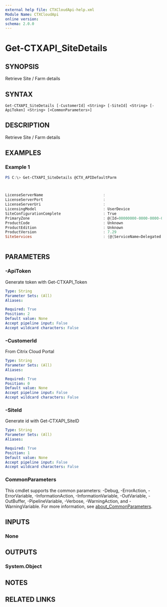 ```yaml
---
external help file: CTXCloudApi-help.xml
Module Name: CTXCloudApi
online version:
schema: 2.0.0
---
```


# Get-CTXAPI_SiteDetails

## SYNOPSIS
Retrieve Site / Farm details
## SYNTAX

```
Get-CTXAPI_SiteDetails [-CustomerId] <String> [-SiteId] <String> [-ApiToken] <String> [<CommonParameters>]
```

## DESCRIPTION
Retrieve Site / Farm details

## EXAMPLES

### Example 1
```powershell
PS C:\> Get-CTXAPI_SiteDetails @CTX_APIDefaultParm



LicenseServerName                           : 
LicenseServerPort                           : 
LicenseServerUri                            : 
LicensingModel                              : UserDevice
SiteConfigurationComplete                   : True
PrimaryZone                                 : @{Id=00000000-0000-0000-0000-000000000000; Uid=; Name=Initial Zone}
ProductCode                                 : Unknown
ProductEdition                              : Unknown
ProductVersion                              : 7.29
SiteServices                                : {@{ServiceName=Delegated Administration; ServiceType=Admin; CurrentSchemaVersion=; DesiredSchemaVersion=; Capabilities=System.Object[]}, @{ServiceName=Configuration; ServiceType=Config; 
     
```


## PARAMETERS

### -ApiToken
 Generate token with Get-CTXAPI_Token

```yaml
Type: String
Parameter Sets: (All)
Aliases:

Required: True
Position: 2
Default value: None
Accept pipeline input: False
Accept wildcard characters: False
```

### -CustomerId
 From Citrix Cloud Portal

```yaml
Type: String
Parameter Sets: (All)
Aliases:

Required: True
Position: 0
Default value: None
Accept pipeline input: False
Accept wildcard characters: False
```

### -SiteId
 Generate id with Get-CTXAPI_SiteID

```yaml
Type: String
Parameter Sets: (All)
Aliases:

Required: True
Position: 1
Default value: None
Accept pipeline input: False
Accept wildcard characters: False
```

### CommonParameters
This cmdlet supports the common parameters: -Debug, -ErrorAction, -ErrorVariable, -InformationAction, -InformationVariable, -OutVariable, -OutBuffer, -PipelineVariable, -Verbose, -WarningAction, and -WarningVariable. For more information, see [about_CommonParameters](http://go.microsoft.com/fwlink/?LinkID=113216).

## INPUTS

### None

## OUTPUTS

### System.Object
## NOTES

## RELATED LINKS
